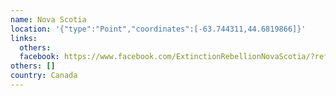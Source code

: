 ```yaml
---
name: Nova Scotia
location: '{"type":"Point","coordinates":[-63.744311,44.6819866]}'
links:
  others: 
  facebook: https://www.facebook.com/ExtinctionRebellionNovaScotia/?ref=br_rs
others: []
country: Canada
---
```

